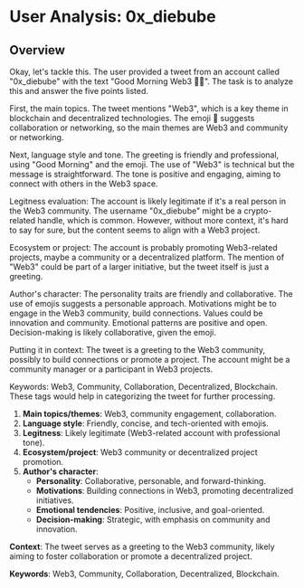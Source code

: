 # User Analysis: 0x_diebube

## Overview

<think>
Okay, let's tackle this. The user provided a tweet from an account called "0x_diebube" with the text "Good Morning Web3 🤝🏾". The task is to analyze this and answer the five points listed. 

First, the main topics. The tweet mentions "Web3", which is a key theme in blockchain and decentralized technologies. The emoji 🤝 suggests collaboration or networking, so the main themes are Web3 and community or networking.

Next, language style and tone. The greeting is friendly and professional, using "Good Morning" and the emoji. The use of "Web3" is technical but the message is straightforward. The tone is positive and engaging, aiming to connect with others in the Web3 space.

Legitness evaluation: The account is likely legitimate if it's a real person in the Web3 community. The username "0x_diebube" might be a crypto-related handle, which is common. However, without more context, it's hard to say for sure, but the content seems to align with a Web3 project.

Ecosystem or project: The account is probably promoting Web3-related projects, maybe a community or a decentralized platform. The mention of "Web3" could be part of a larger initiative, but the tweet itself is just a greeting.

Author's character: The personality traits are friendly and collaborative. The use of emojis suggests a personable approach. Motivations might be to engage in the Web3 community, build connections. Values could be innovation and community. Emotional patterns are positive and open. Decision-making is likely collaborative, given the emoji.

Putting it in context: The tweet is a greeting to the Web3 community, possibly to build connections or promote a project. The account might be a community manager or a participant in Web3 projects.

Keywords: Web3, Community, Collaboration, Decentralized, Blockchain. These tags would help in categorizing the tweet for further processing.
</think>

1. **Main topics/themes**: Web3, community engagement, collaboration.  
2. **Language style**: Friendly, concise, and tech-oriented with emojis.  
3. **Legitness**: Likely legitimate (Web3-related account with professional tone).  
4. **Ecosystem/project**: Web3 community or decentralized project promotion.  
5. **Author's character**:  
   - **Personality**: Collaborative, personable, and forward-thinking.  
   - **Motivations**: Building connections in Web3, promoting decentralized initiatives.  
   - **Emotional tendencies**: Positive, inclusive, and goal-oriented.  
   - **Decision-making**: Strategic, with emphasis on community and innovation.  

**Context**: The tweet serves as a greeting to the Web3 community, likely aiming to foster collaboration or promote a decentralized project.  

**Keywords**: Web3, Community, Collaboration, Decentralized, Blockchain.